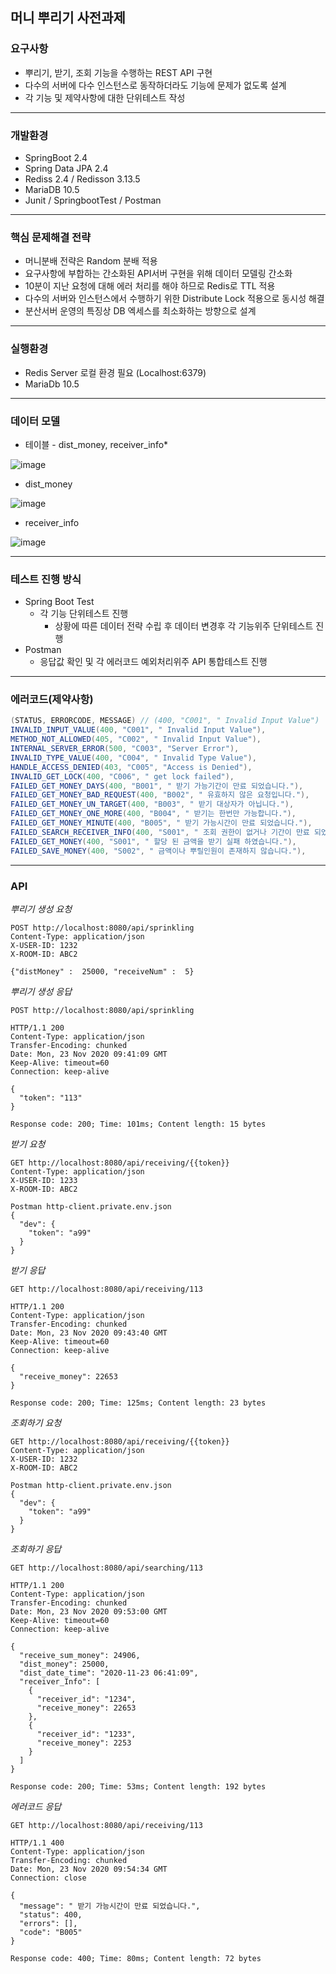 머니 뿌리기 사전과제 
---
### 요구사항
* 뿌리기, 받기, 조회 기능을 수행하는 REST API 구현
* 다수의 서버에 다수 인스턴스로 동작하더라도 기능에 문제가 없도록 설계
* 각 기능 및 제약사항에 대한 단위테스트 작성
---
### 개발환경
* SpringBoot 2.4
* Spring Data JPA 2.4
* Rediss 2.4 / Redisson 3.13.5
* MariaDB 10.5
* Junit / SpringbootTest / Postman
---
### 핵심 문제해결 전략
* 머니분배 전략은 Random 분배 적용
* 요구사항에 부합하는 간소화된 API서버 구현을 위해 데이터 모델링 간소화
* 10분이 지난 요청에 대해 에러 처리를 해야 하므로 Redis로 TTL 적용
* 다수의 서버와 인스턴스에서 수행하기 위한 Distribute Lock 적용으로 동시성 해결
* 분산서버 운영의 특징상 DB 엑세스를 최소화하는 방향으로 설계
---
### 실행환경
* Redis Server 로컬 환경 필요 (Localhost:6379)
* MariaDb 10.5 
---
### 데이터 모델
* 테이블 - dist_money, receiver_info*
    
![image](https://user-images.githubusercontent.com/67616881/99951416-6f0d1b00-2dc1-11eb-82a2-3c49765a1cae.png)

* dist_money 
    
![image](https://user-images.githubusercontent.com/67616881/99953364-800b5b80-2dc4-11eb-8253-1914021e088a.png)

* receiver_info

![image](https://user-images.githubusercontent.com/67616881/99953246-5e11d900-2dc4-11eb-82db-d184b08d9e36.png)

---
### 테스트 진행 방식
* Spring Boot Test
  * 각 기능 단위테스트 진행
    * 상황에 따른 데이터 전략 수립 후 데이터 변경후 각 기능위주 단위테스트 진행
* Postman
  * 응답값 확인 및 각 에러코드 예외처리위주 API 통합테스트 진행
---
### 에러코드(제약사항)
~~~java
(STATUS, ERRORCODE, MESSAGE) // (400, "C001", " Invalid Input Value")
INVALID_INPUT_VALUE(400, "C001", " Invalid Input Value"),
METHOD_NOT_ALLOWED(405, "C002", " Invalid Input Value"),
INTERNAL_SERVER_ERROR(500, "C003", "Server Error"),
INVALID_TYPE_VALUE(400, "C004", " Invalid Type Value"),
HANDLE_ACCESS_DENIED(403, "C005", "Access is Denied"),
INVALID_GET_LOCK(400, "C006", " get lock failed"),
FAILED_GET_MONEY_DAYS(400, "B001", " 받기 가능기간이 만료 되었습니다."),
FAILED_GET_MONEY_BAD_REQUEST(400, "B002", " 유효하지 않은 요청입니다."),
FAILED_GET_MONEY_UN_TARGET(400, "B003", " 받기 대상자가 아닙니다."),
FAILED_GET_MONEY_ONE_MORE(400, "B004", " 받기는 한번만 가능합니다."),
FAILED_GET_MONEY_MINUTE(400, "B005", " 받기 가능시간이 만료 되었습니다."),
FAILED_SEARCH_RECEIVER_INFO(400, "S001", " 조회 권한이 없거나 기간이 만료 되었습니다."),
FAILED_GET_MONEY(400, "S001", " 할당 된 금액을 받기 실패 하였습니다."),
FAILED_SAVE_MONEY(400, "S002", " 금액이나 뿌릴인원이 존재하지 않습니다."),
~~~
---
### API
*뿌리기 생성 요청*
~~~http request
POST http://localhost:8080/api/sprinkling
Content-Type: application/json
X-USER-ID: 1232
X-ROOM-ID: ABC2

{"distMoney" :  25000, "receiveNum" :  5}
~~~
*뿌리기 생성 응답*
~~~http request
POST http://localhost:8080/api/sprinkling

HTTP/1.1 200 
Content-Type: application/json
Transfer-Encoding: chunked
Date: Mon, 23 Nov 2020 09:41:09 GMT
Keep-Alive: timeout=60
Connection: keep-alive

{
  "token": "113"
}

Response code: 200; Time: 101ms; Content length: 15 bytes
~~~
*받기 요청*
~~~http request
GET http://localhost:8080/api/receiving/{{token}}
Content-Type: application/json
X-USER-ID: 1233
X-ROOM-ID: ABC2

Postman http-client.private.env.json
{
  "dev": {
    "token": "a99"
  }
}
~~~
*받기 응답*
~~~http request
GET http://localhost:8080/api/receiving/113

HTTP/1.1 200 
Content-Type: application/json
Transfer-Encoding: chunked
Date: Mon, 23 Nov 2020 09:43:40 GMT
Keep-Alive: timeout=60
Connection: keep-alive

{
  "receive_money": 22653
}

Response code: 200; Time: 125ms; Content length: 23 bytes
~~~
*조회하기 요청*
~~~http request
GET http://localhost:8080/api/receiving/{{token}}
Content-Type: application/json
X-USER-ID: 1232
X-ROOM-ID: ABC2

Postman http-client.private.env.json
{
  "dev": {
    "token": "a99"
  }
}
~~~
*조회하기 응답*
~~~http request
GET http://localhost:8080/api/searching/113

HTTP/1.1 200 
Content-Type: application/json
Transfer-Encoding: chunked
Date: Mon, 23 Nov 2020 09:53:00 GMT
Keep-Alive: timeout=60
Connection: keep-alive

{
  "receive_sum_money": 24906,
  "dist_money": 25000,
  "dist_date_time": "2020-11-23 06:41:09",
  "receiver_Info": [
    {
      "receiver_id": "1234",
      "receive_money": 22653
    },
    {
      "receiver_id": "1233",
      "receive_money": 2253
    }
  ]
}

Response code: 200; Time: 53ms; Content length: 192 bytes
~~~
*에러코드 응답*
~~~http request
GET http://localhost:8080/api/receiving/113

HTTP/1.1 400 
Content-Type: application/json
Transfer-Encoding: chunked
Date: Mon, 23 Nov 2020 09:54:34 GMT
Connection: close

{
  "message": " 받기 가능시간이 만료 되었습니다.",
  "status": 400,
  "errors": [],
  "code": "B005"
}

Response code: 400; Time: 80ms; Content length: 72 bytes
~~~

